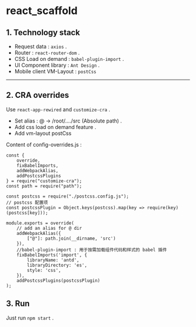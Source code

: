 # react_scaffold

## 1. Technology stack

* Request data : `axios` .
* Router : `react-router-dom` .
* CSS Load on demand : `babel-plugin-import` .
* UI Component library : `Ant Design` .
* Mobile client VM-Layout : `postCss` 
---
## 2. CRA overrides
Use `react-app-rewired` and `customize-cra` .
* Set alias : @ -> /root/..../src (Absolute path) .
* Add css load on demand feature .
* Add vm-layout postCss

Content of config-overrides.js :
```
const {
    override,
    fixBabelImports,
    addWebpackAlias,
    addPostcssPlugins
} = require("customize-cra");
const path = require("path");

const postcss = require("./postcss.config.js");
// postcss 配置项
const postcssPlugin = Object.keys(postcss).map(key => require(key)(postcss[key]));

module.exports = override(
    // add an alias for @ dir
    addWebpackAlias({
        ["@"]: path.join(__dirname, 'src')
    }),
    //babel-plugin-import : 用于按需加载组件代码和样式的 babel 插件
    fixBabelImports('import', {
        libraryName: 'antd',
        libraryDirectory: 'es',
        style: 'css',
    }),
    addPostcssPlugins(postcssPlugin)
);
```

## 3. Run
Just run `npm start` .
